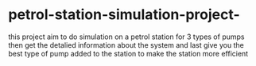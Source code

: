# petrol-station-simulation-project-
this project aim to do simulation on a petrol station for 3 types of pumps then get the detalied information about the system and last give you the best type of pump added to the station to make the station more efficient 
